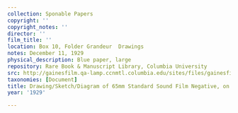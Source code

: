 ```yaml
---
collection: Sponable Papers
copyright: ''
copyright_notes: ''
director: ''
film_title: ''
location: Box 10, Folder Grandeur  Drawings
notes: December 11, 1929
physical_description: Blue paper, large
repository: Rare Book & Manuscript Library, Columbia University
src: http://gainesfilm.qa-lamp.ccnmtl.columbia.edu/sites/files/gainesfilm/images/1000102098.jpg
taxonomies: [Document]
title: Drawing/Sketch/Diagram of 65mm Standard Sound Film Negative, on blue paper
year: '1929'

---
```


